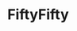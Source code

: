 ---
title: FiftyFifty
crosslinks:
- WTF
- todayilearned
- evenwithcontext
- tifu
- Pegging
- gaming
- nocontext
- jesuschristreddit
- shortscarystories
- popping
- OldSchoolCool
- AskReddit
- HailCorporate
- watchpeopledie
- pegging
- theratio
- natureismetal
- funny
- MissAlice_18
- Music
---